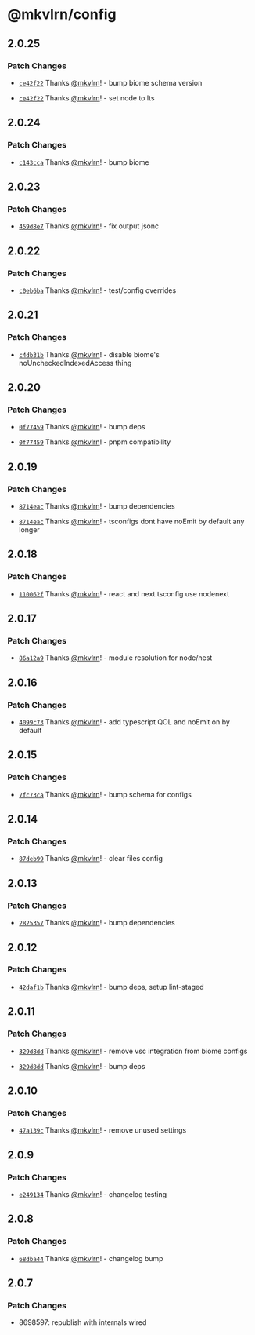 # @mkvlrn/config

## 2.0.25

### Patch Changes

- [`ce42f22`](https://github.com/mkvlrn/tools/commit/ce42f223942a9a4a08ba098bede9813d40af0e89) Thanks [@mkvlrn](https://github.com/mkvlrn)! - bump biome schema version

- [`ce42f22`](https://github.com/mkvlrn/tools/commit/ce42f223942a9a4a08ba098bede9813d40af0e89) Thanks [@mkvlrn](https://github.com/mkvlrn)! - set node to lts

## 2.0.24

### Patch Changes

- [`c143cca`](https://github.com/mkvlrn/tools/commit/c143cca5ab7ac1e0676eab5810d392be41296d58) Thanks [@mkvlrn](https://github.com/mkvlrn)! - bump biome

## 2.0.23

### Patch Changes

- [`459d8e7`](https://github.com/mkvlrn/tools/commit/459d8e7c7242b557edcb422d5c6d7eb8ef3c8cc0) Thanks [@mkvlrn](https://github.com/mkvlrn)! - fix output jsonc

## 2.0.22

### Patch Changes

- [`c0eb6ba`](https://github.com/mkvlrn/tools/commit/c0eb6bab435d3e9f75f5309e1d69c38bcaa42e70) Thanks [@mkvlrn](https://github.com/mkvlrn)! - test/config overrides

## 2.0.21

### Patch Changes

- [`c4db31b`](https://github.com/mkvlrn/tools/commit/c4db31b170b976006d6e978f911121565c52c9ca) Thanks [@mkvlrn](https://github.com/mkvlrn)! - disable biome's noUncheckedIndexedAccess thing

## 2.0.20

### Patch Changes

- [`0f77459`](https://github.com/mkvlrn/tools/commit/0f774596be19218a504d68fc5c343623598e180b) Thanks [@mkvlrn](https://github.com/mkvlrn)! - bump deps

- [`0f77459`](https://github.com/mkvlrn/tools/commit/0f774596be19218a504d68fc5c343623598e180b) Thanks [@mkvlrn](https://github.com/mkvlrn)! - pnpm compatibility

## 2.0.19

### Patch Changes

- [`8714eac`](https://github.com/mkvlrn/tools/commit/8714eaccb28855fbb5bd4b01c53f89d08fdff569) Thanks [@mkvlrn](https://github.com/mkvlrn)! - bump dependencies

- [`8714eac`](https://github.com/mkvlrn/tools/commit/8714eaccb28855fbb5bd4b01c53f89d08fdff569) Thanks [@mkvlrn](https://github.com/mkvlrn)! - tsconfigs dont have noEmit by default any longer

## 2.0.18

### Patch Changes

- [`110062f`](https://github.com/mkvlrn/tools/commit/110062f0f5bf325a6f8f985773862f89a14af2e1) Thanks [@mkvlrn](https://github.com/mkvlrn)! - react and next tsconfig use nodenext

## 2.0.17

### Patch Changes

- [`86a12a9`](https://github.com/mkvlrn/tools/commit/86a12a92609a8535f5f0e2465d27e8db088dcc36) Thanks [@mkvlrn](https://github.com/mkvlrn)! - module resolution for node/nest

## 2.0.16

### Patch Changes

- [`4099c73`](https://github.com/mkvlrn/tools/commit/4099c73cb66c1e02d2b164be5576d71368a01060) Thanks [@mkvlrn](https://github.com/mkvlrn)! - add typescript QOL and noEmit on by default

## 2.0.15

### Patch Changes

- [`7fc73ca`](https://github.com/mkvlrn/tools/commit/7fc73ca8aafc8e3cb407565f0570d6d196ea40b6) Thanks [@mkvlrn](https://github.com/mkvlrn)! - bump schema for configs

## 2.0.14

### Patch Changes

- [`87deb99`](https://github.com/mkvlrn/tools/commit/87deb99823e6eb8cbf42fdb4d56f041cc13d1bd3) Thanks [@mkvlrn](https://github.com/mkvlrn)! - clear files config

## 2.0.13

### Patch Changes

- [`2825357`](https://github.com/mkvlrn/tools/commit/28253573e9ffbb5699364c4cfa8e396fe15e9c51) Thanks [@mkvlrn](https://github.com/mkvlrn)! - bump dependencies

## 2.0.12

### Patch Changes

- [`42daf1b`](https://github.com/mkvlrn/tools/commit/42daf1b8dd154ace379b5ecc7ba15a8a2828e8ee) Thanks [@mkvlrn](https://github.com/mkvlrn)! - bump deps, setup lint-staged

## 2.0.11

### Patch Changes

- [`329d8dd`](https://github.com/mkvlrn/tools/commit/329d8ddcec760c1048759d8d53e758017d5d83fd) Thanks [@mkvlrn](https://github.com/mkvlrn)! - remove vsc integration from biome configs

- [`329d8dd`](https://github.com/mkvlrn/tools/commit/329d8ddcec760c1048759d8d53e758017d5d83fd) Thanks [@mkvlrn](https://github.com/mkvlrn)! - bump deps

## 2.0.10

### Patch Changes

- [`47a139c`](https://github.com/mkvlrn/tools/commit/47a139c80caf9bd63b273df906862e0e28038284) Thanks [@mkvlrn](https://github.com/mkvlrn)! - remove unused settings

## 2.0.9

### Patch Changes

- [`e249134`](https://github.com/mkvlrn/tools/commit/e2491347b5beeb04fe863b169466f7126aab81c9) Thanks [@mkvlrn](https://github.com/mkvlrn)! - changelog testing

## 2.0.8

### Patch Changes

- [`68dba44`](https://github.com/mkvlrn/tools/commit/68dba440c6cc63dc2b50e718c837c00cd4267fc3) Thanks [@mkvlrn](https://github.com/mkvlrn)! - changelog bump

## 2.0.7

### Patch Changes

- 8698597: republish with internals wired
